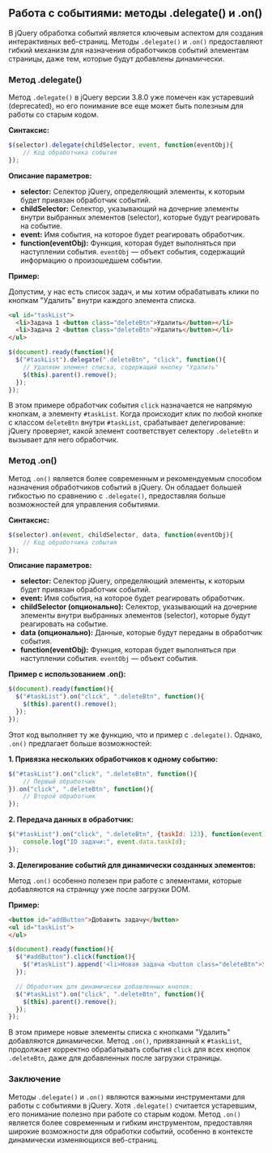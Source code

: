 ## Работа с событиями: методы .delegate() и .on()

В jQuery обработка событий является ключевым аспектом для создания интерактивных веб-страниц.  Методы `.delegate()` и `.on()` предоставляют гибкий механизм для назначения обработчиков событий элементам страницы, даже тем, которые будут добавлены динамически. 

### Метод .delegate() 

Метод `.delegate()` в jQuery версии 3.8.0 уже помечен как устаревший (deprecated), но его понимание все еще может быть полезным для работы со старым кодом. 

**Синтаксис:**

```javascript
$(selector).delegate(childSelector, event, function(eventObj){
    // Код обработчика события
});
```

**Описание параметров:**

* **selector:** Селектор jQuery, определяющий элементы, к которым будет привязан обработчик событий. 
* **childSelector:**  Селектор, указывающий на дочерние элементы внутри выбранных элементов (selector), которые будут реагировать на событие.
* **event:**  Имя события, на которое будет реагировать обработчик.
* **function(eventObj):** Функция, которая будет выполняться при наступлении события. `eventObj` — объект события, содержащий информацию о произошедшем событии.

**Пример:**

Допустим, у нас есть список задач, и мы хотим обрабатывать клики по кнопкам "Удалить" внутри каждого элемента списка. 

```html
<ul id="taskList">
  <li>Задача 1 <button class="deleteBtn">Удалить</button></li>
  <li>Задача 2 <button class="deleteBtn">Удалить</button></li>
</ul>
```

```javascript
$(document).ready(function(){
  $("#taskList").delegate(".deleteBtn", "click", function(){
    // Удаляем элемент списка, содержащий кнопку "Удалить"
    $(this).parent().remove(); 
  });
});
```

В этом примере обработчик события `click` назначается не напрямую кнопкам, а элементу `#taskList`.  Когда происходит клик по любой кнопке с классом `deleteBtn` внутри `#taskList`, срабатывает делегирование: jQuery проверяет, какой элемент соответствует селектору `.deleteBtn` и вызывает для него обработчик. 

### Метод .on() 

Метод `.on()` является более современным и рекомендуемым способом назначения обработчиков событий в jQuery. Он обладает большей гибкостью по сравнению с `.delegate()`, предоставляя больше возможностей для управления событиями.

**Синтаксис:**

```javascript
$(selector).on(event, childSelector, data, function(eventObj){
    // Код обработчика события
});
```

**Описание параметров:**

* **selector:** Селектор jQuery, определяющий элементы, к которым будет привязан обработчик событий. 
* **event:**  Имя события, на которое будет реагировать обработчик.
* **childSelector (опционально):** Селектор, указывающий на дочерние элементы внутри выбранных элементов (selector), которые будут реагировать на событие.
* **data (опционально):** Данные, которые будут переданы в обработчик события.
* **function(eventObj):** Функция, которая будет выполняться при наступлении события. `eventObj` — объект события.

**Пример с использованием .on():**

```javascript
$(document).ready(function(){
  $("#taskList").on("click", ".deleteBtn", function(){
    $(this).parent().remove();
  });
});
```

Этот код выполняет ту же функцию, что и пример с `.delegate()`.  Однако, `.on()` предлагает больше возможностей:

**1. Привязка нескольких обработчиков к одному событию:**

```javascript
$("#taskList").on("click", ".deleteBtn", function(){ 
    // Первый обработчик
}).on("click", ".deleteBtn", function(){ 
    // Второй обработчик 
});
```

**2. Передача данных в обработчик:**

```javascript
$("#taskList").on("click", ".deleteBtn", {taskId: 123}, function(event){
    console.log("ID задачи:", event.data.taskId); 
});
```

**3. Делегирование событий для динамически созданных элементов:**

Метод `.on()` особенно полезен при работе с элементами, которые добавляются на страницу уже после загрузки DOM. 

**Пример:**

```html
<button id="addButton">Добавить задачу</button>
<ul id="taskList">
</ul>
```

```javascript
$(document).ready(function(){
  $("#addButton").click(function(){
    $("#taskList").append('<li>Новая задача <button class="deleteBtn">Удалить</button></li>');
  });

  // Обработчик для динамически добавленных кнопок:
  $("#taskList").on("click", ".deleteBtn", function(){
    $(this).parent().remove();
  });
});
```

В этом примере новые элементы списка с кнопками "Удалить" добавляются динамически. Метод `.on()`, привязанный к `#taskList`, продолжает корректно обрабатывать события `click` для всех кнопок `.deleteBtn`, даже для добавленных после загрузки страницы.

### Заключение

Методы `.delegate()` и `.on()` являются важными инструментами для работы с событиями в jQuery.  Хотя `.delegate()` считается устаревшим, его понимание полезно при работе со старым кодом. Метод `.on()` является более современным и гибким инструментом, предоставляя широкие возможности для обработки событий, особенно в контексте динамически изменяющихся веб-страниц.

